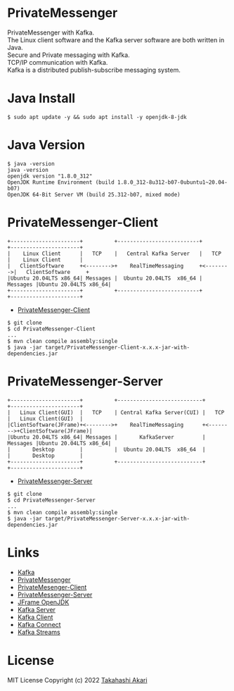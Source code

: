 # PrivateMessenger
PrivateMessenger with Kafka.  
The Linux client software and the Kafka server software are both written in Java.  
Secure and Private messaging with Kafka.  
TCP/IP communication with Kafka.  
Kafka is a distributed publish-subscribe messaging system.

# Java Install
~~~
$ sudo apt update -y && sudo apt install -y openjdk-8-jdk
~~~

# Java Version
~~~
$ java -version
java -version
openjdk version "1.8.0_312"
OpenJDK Runtime Environment (build 1.8.0_312-8u312-b07-0ubuntu1~20.04-b07)
OpenJDK 64-Bit Server VM (build 25.312-b07, mixed mode)
~~~
# PrivateMessenger-Client
~~~
+----------------------+          +--------------------------+          +----------------------+
|    Linux Client      |   TCP    |   Central Kafka Server   |   TCP    |    Linux Client      |
|   ClientSoftware     +<-------->+    RealTimeMessaging     +<-------->|   ClientSoftware     +
|Ubuntu 20.04LTS x86_64| Messages |  Ubuntu 20.04LTS  x86_64 | Messages |Ubuntu 20.04LTS x86_64|
+----------------------+          +--------------------------+          +----------------------+ 
~~~

- [PrivateMessenger-Client](https://github.com/takahashi-akari/PrivateMessenger-Client)

~~~
$ git clone
$ cd PrivateMessenger-Client
...
$ mvn clean compile assembly:single
$ java -jar target/PrivateMessenger-Client-x.x.x-jar-with-dependencies.jar
~~~

# PrivateMessenger-Server
~~~
+----------------------+          +---------------------------+          +----------------------+
|   Linux Client(GUI)  |   TCP    | Central Kafka Server(CUI) |   TCP    |   Linux Client(GUI)  |
|ClientSoftware(JFrame)+<-------->+    RealTimeMessaging      +<-------->+ClientSoftware(JFrame)|
|Ubuntu 20.04LTS x86_64| Messages |       KafkaServer         | Messages |Ubuntu 20.04LTS x86_64| 
|       Desktop        |          |  Ubuntu 20.04LTS  x86_64  |          |       Desktop        |
+----------------------+          +---------------------------+          +----------------------+ 
~~~

- [PrivateMessenger-Server](https://github.com/takahashi-akari/PrivateMessenger-Server)

~~~
$ git clone
$ cd PrivateMessenger-Server
...
$ mvn clean compile assembly:single
$ java -jar target/PrivateMessenger-Server-x.x.x-jar-with-dependencies.jar
~~~

# Links
- [Kafka](https://kafka.apache.org/)
- [PrivateMessenger](https://github.com/takahashi-akari/PrivateMessenger)
- [PrivateMesenger-Client](https://github.com/takahashi-akari/PrivateMessenger-Client)
- [PrivateMessenger-Server](https://github.com/takahashi-akari/PrivateMessenger-Server)
- [JFrame OpenJDK](https://www.openjdk.java.net/projects/javafx/javafx-swing-components.html)
- [Kafka Server](https://kafka.apache.org/documentation/)
- [Kafka Client](https://kafka.apache.org/documentation/)
- [Kafka Connect](https://kafka.apache.org/documentation/)
- [Kafka Streams](https://kafka.apache.org/documentation/)

# License
MIT License Copyright (c) 2022 [Takahashi Akari](https://github.com/takahashi-akari)